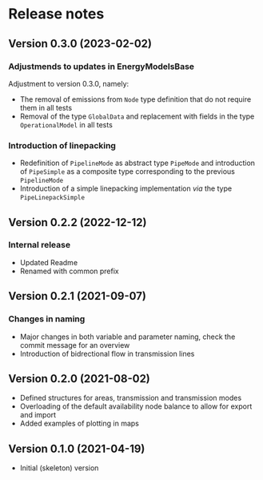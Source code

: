 Release notes
=============

Version 0.3.0 (2023-02-02)
--------------------------
### Adjustmends to updates in EnergyModelsBase
Adjustment to version 0.3.0, namely:
* The removal of emissions from `Node` type definition that do not require them in all tests
* Removal of the type `GlobalData` and replacement with fields in the type `OperationalModel` in all tests
### Introduction of linepacking
* Redefinition of `PipelineMode` as abstract type `PipeMode` and introduction of `PipeSimple` as a composite type corresponding to the previous `PipelineMode`
* Introduction of a simple linepacking implementation _via_ the type `PipeLinepackSimple`

Version 0.2.2 (2022-12-12)
--------------------------
### Internal release
* Updated Readme
* Renamed with common prefix

Version 0.2.1 (2021-09-07)
--------------------------
### Changes in naming
* Major changes in both variable and parameter naming, check the commit message for an overview
* Introduction of bidrectional flow in transmission lines

Version 0.2.0 (2021-08-02)
--------------------------
* Defined structures for areas, transmission and transmission modes
* Overloading of the default availability node balance to allow for export and import
* Added examples of plotting in maps

Version 0.1.0 (2021-04-19)
--------------------------
* Initial (skeleton) version